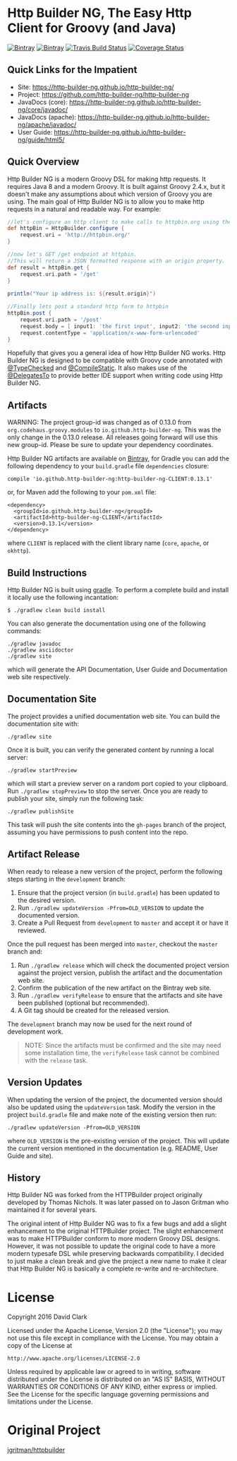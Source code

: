 # Http Builder NG, The Easy Http Client for Groovy (and Java)

[![Bintray](https://api.bintray.com/packages/http-builder-ng/dclark/http-builder-ng-core/images/download.svg)](https://bintray.com/http-builder-ng/dclark/http-builder-ng-core "Core Library")
[![Bintray](https://api.bintray.com/packages/http-builder-ng/dclark/http-builder-ng-apache/images/download.svg)](https://bintray.com/http-builder-ng/dclark/http-builder-ng-apache "Apache Library")
[![Travis Build Status](https://travis-ci.org/http-builder-ng/http-builder-ng.svg?branch=master)](https://travis-ci.org/http-builder-ng/http-builder-ng)
[![Coverage Status](https://coveralls.io/repos/github/http-builder-ng/http-builder-ng/badge.svg?branch=master)](https://coveralls.io/github/http-builder-ng/http-builder-ng?branch=master)

## Quick Links for the Impatient

* Site: https://http-builder-ng.github.io/http-builder-ng/
* Project: https://github.com/http-builder-ng/http-builder-ng
* JavaDocs (core): https://http-builder-ng.github.io/http-builder-ng/core/javadoc/
* JavaDocs (apache): https://http-builder-ng.github.io/http-builder-ng/apache/javadoc/
* User Guide: https://http-builder-ng.github.io/http-builder-ng/guide/html5/

## Quick Overview

Http Builder NG is a modern Groovy DSL for making http requests. It requires Java 8 and a modern Groovy. It is built against Groovy 2.4.x, but it doesn't make any assumptions about which version of Groovy you are using. The main goal of Http Builder NG is to allow you to make http requests in a natural and readable way. For example:

```groovy
//let's configure an http client to make calls to httpbin.org using the default http library
def httpBin = HttpBuilder.configure {
    request.uri = 'http://httpbin.org/'
}

//now let's GET /get endpoint at httpbin.
//This will return a JSON formatted response with an origin property.
def result = httpBin.get {
    request.uri.path = '/get'
}
    
println("Your ip address is: ${result.origin}")

//Finally lets post a standard http form to httpbin
httpBin.post {
    request.uri.path = '/post'
    request.body = [ input1: 'the first input', input2: 'the second input' ]
    request.contentType = 'application/x-www-form-urlencoded'
}

```

Hopefully that gives you a general idea of how Http Builder NG works. Http Builder NG is designed to be compatible with Groovy code annotated with [@TypeChecked](http://docs.groovy-lang.org/latest/html/gapi/groovy/transform/TypeChecked.html) and [@CompileStatic](http://docs.groovy-lang.org/latest/html/gapi/groovy/transform/CompileStatic.html). It also makes use of the [@DelegatesTo](http://docs.groovy-lang.org/latest/html/gapi/groovy/lang/DelegatesTo.html) to provide better IDE support when writing code using Http Builder NG.

## Artifacts

WARNING: The project group-id was changed as of 0.13.0 from `org.codehaus.groovy.modules` to `io.github.http-builder-ng`. This was the only change in the 0.13.0 release. All releases going forward will use this new group-id. Please be sure to update your dependency coordinates.

Http Builder NG artifacts are available on [Bintray](https://bintray.com/http-builder-ng/dclark/http-builder-ng), for Gradle you can add the following dependency to your `build.gradle` file `dependencies` closure:

    compile 'io.github.http-builder-ng:http-builder-ng-CLIENT:0.13.1'
    
or, for Maven add the following to your `pom.xml` file:

    <dependency>
      <groupId>io.github.http-builder-ng</groupId>
      <artifactId>http-builder-ng-CLIENT</artifactId>
      <version>0.13.1</version>
    </dependency>
    
where `CLIENT` is replaced with the client library name (`core`, `apache`, or `okhttp`).

## Build Instructions

Http Builder NG is built using [gradle](https://gradle.org). To perform a complete build and install it locally use the following incantation:

`$ ./gradlew clean build install`

You can also generate the documentation using one of the following commands:

    ./gradlew javadoc
    ./gradlew asciidoctor
    ./gradlew site

which will generate the API Documentation, User Guide and Documentation web site respectively.

## Documentation Site

The project provides a unified documentation web site. You can build the documentation site with:

    ./gradlew site

Once it is built, you can verify the generated content by running a local server:

    ./gradlew startPreview
    
which will start a preview server on a random port copied to your clipboard. Run `./gradlew stopPreview` to stop the server. Once you are ready to 
publish your site, simply run the following task:

    ./gradlew publishSite
    
This task will push the site contents into the `gh-pages` branch of the project, assuming you have permissions to push content into the repo.

## Artifact Release
    
When ready to release a new version of the project, perform the following steps starting in the `development` branch:

1. Ensure that the project version (in `build.gradle`) has been updated to the desired version.
1. Run `./gradlew updateVersion -Pfrom=OLD_VERSION` to update the documented version.
1. Create a Pull Request from `development` to `master` and accept it or have it reviewed.

Once the pull request has been merged into `master`, checkout the `master` branch and:

1. Run `./gradlew release` which will check the documented project version against the project version, publish the artifact and the documentation web site.
1. Confirm the publication of the new artifact on the Bintray web site. 
1. Run `./gradlew verifyRelease`  to ensure that the artifacts and site have been published (optional but recommended).
1. A Git tag should be created for the released version.

The `development` branch may now be used for the next round of development work.

> NOTE: Since the artifacts must be confirmed and the site may need some installation time, the `verifyRelease` task cannot be combined with the `release` task.

## Version Updates

When updating the version of the project, the documented version should also be updated using the `updateVersion` task. Modify the version in the project `build.gradle` file and make note of the existing version then run:

    ./gradlew updateVersion -Pfrom=OLD_VERSION
    
where `OLD_VERSION` is the pre-existing version of the project. This will update the current version mentioned in the documentation (e.g. README, User Guide and site).

## History

Http Builder NG was forked from the HTTPBuilder project originally developed by Thomas Nichols. It was later passed on to Jason Gritman who maintained it for several years.

The original intent of Http Builder NG was to fix a few bugs and add a slight enhancement to the original HTTPBuilder project. The slight enhancement was to make HTTPBuilder conform to more modern Groovy DSL designs. However, it was not possible to update the original code to have a more modern typesafe DSL while preserving backwards compatibility. I decided to just make a clean break and give the project a new name to make it clear that Http Builder NG is basically a complete re-write and re-architecture.

# License

Copyright 2016 David Clark

Licensed under the Apache License, Version 2.0 (the "License");
you may not use this file except in compliance with the License.
You may obtain a copy of the License at

    http://www.apache.org/licenses/LICENSE-2.0

Unless required by applicable law or agreed to in writing, software
distributed under the License is distributed on an "AS IS" BASIS,
WITHOUT WARRANTIES OR CONDITIONS OF ANY KIND, either express or implied.
See the License for the specific language governing permissions and
limitations under the License.

# Original Project

[jgritman/httpbuilder](https://github.com/jgritman/httpbuilder)
